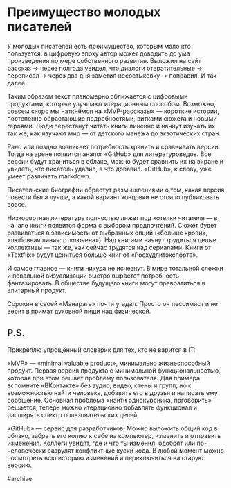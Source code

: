 
# Преимущество молодых писателей

У молодых писателей есть преимущество, которым мало кто пользуется: в цифровую эпоху автор может доводить до ума произведения по мере собственного развития. Выложил на сайт рассказ → через полгода увидел, что диалоги отвратительные → переписал → через два дня заметил несостыковку → поправил. И так далее.

Таким образом текст планомерно сближается с цифровыми продуктами, которые улучшают итерационным способом. Возможно, совсем скоро мы наткнёмся на «MVP-рассказы» — короткие истории, постепенно обрастающие подробностями, витками сюжета и новыми героями. Люди перестанут читать книги линейно и начнут изучать их так же, как изучают мир — от детского манежа до экзотических стран.

Рано или поздно возникнет потребность хранить и сравнивать версии. Тогда на арене появится аналог «GitHub» для литературоведов. Все версии будут храниться в облаке, можно будет сравнить их на экране и увидеть, что писатель удалил, а что добавил. «GitHub», к слову, уже умеет различать markdown.

Писательские биографии обрастут размышлениями о том, какая версия повести была лучше, а какой вариант концовки не стоило публиковать вовсе.

Низкосортная литература полностью ляжет под хотелки читателя — в начале книги появится форма с выбором предпочтений. Сюжет будет развиваться в зависимости от выбранных опций («больше крови», «любовная линия: отключена»). Над книгами начнут трудиться целые коллективы — так же, как сейчас трудятся над сериалами. Книги от «Textflix» будут цениться больше книг от «Росхудлитэкспорта».

И самое главное — книги никуда не исчезнут. В мире тотальной слежки и повальной визуализации быстро вырастет потребность фантазировать. В обществе будущего книги могут превратиться в элитарный продукт. 

Сорокин в своей «Манараге» почти угадал. Просто он пессимист и не верит в примат духовной пищи над физической.

## P.S.
Прикреплю упрощённый словарик для тех, кто не варится в IT:

«MVP» — «minimal valuable product», минимально жизнеспособный продукт. Первая версия продукта с минимальной функциональностью, которая при этом решает проблему пользователя. Для примера вспомните «ВКонтакте» без аудио, видео, стены и групп, но с возможностью найти человека, добавить его в друзья и написать ему сообщение. Основная проблема «найти однокурсника, поговорить» решается, теперь можно итерационно добавлять функционал и расширять спектр пользовательских целей.

«GitHub» — сервис для разработчиков. Можно выложить общий код в облако, забрать его копию к себе на компьютер, изменить и отправить изменения. Коллеги увидят, где и что ты изменил, одобрят или по-человечески разрулят конфликтные куски кода. В любой момент можно посмотреть всю историю изменений и переключиться на старую версию.

#archive